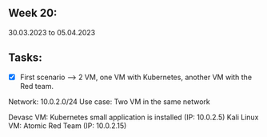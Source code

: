 ## Week 20: 
30.03.2023 to 05.04.2023

## Tasks: 

- [x] First scenario --> 2 VM, one VM with Kubernetes, another VM with the Red team. 

Network: 10.0.2.0/24
Use case: Two VM in the same network

Devasc VM: Kubernetes small application is installed (IP: 10.0.2.5)
Kali Linux VM: Atomic Red Team (IP: 10.0.2.15)

